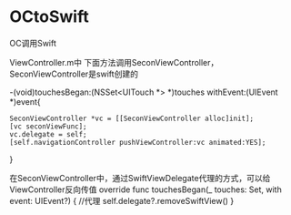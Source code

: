 # OCtoSwift
OC调用Swift

ViewController.m中
下面方法调用SeconViewController，SeconViewController是swift创建的

-(void)touchesBegan:(NSSet<UITouch *> *)touches withEvent:(UIEvent *)event{
    
    SeconViewController *vc = [[SeconViewController alloc]init];
    [vc seconViewFunc];
    vc.delegate = self;
    [self.navigationController pushViewController:vc animated:YES];
    
}

在SeconViewController中，通过SwiftViewDelegate代理的方式，可以给ViewController反向传值
override func touchesBegan(_ touches: Set<UITouch>, with event: UIEvent?) {
    //代理
    self.delegate?.removeSwiftView()
}
